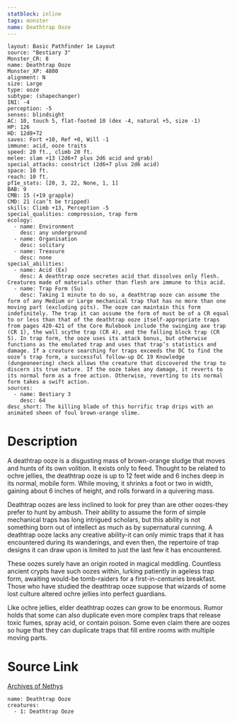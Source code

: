 ```yaml
---
statblock: inline
tags: monster
name: Deathtrap Ooze
---
```

```statblock
layout: Basic Pathfinder 1e Layout
source: "Bestiary 3"
Monster_CR: 8
name: Deathtrap Ooze
Monster_XP: 4800
alignment: N
size: Large
type: ooze
subtype: (shapechanger)
INI: -4
perception: -5
senses: blindsight
AC: 10, touch 5, flat-footed 10 (dex -4, natural +5, size -1)
HP: 126
HD: 12d8+72
saves: Fort +10, Ref +0, Will -1
immune: acid, ooze traits
speed: 20 ft., climb 20 ft.
melee: slam +13 (2d6+7 plus 2d6 acid and grab)
special_attacks: constrict (2d6+7 plus 2d6 acid)
space: 10 ft.
reach: 10 ft.
pf1e_stats: [20, 3, 22, None, 1, 1]
BAB: 9
CMB: 15 (+19 grapple)
CMD: 21 (can’t be tripped)
skills: Climb +13, Perception -5
special_qualities: compression, trap form
ecology:
  - name: Environment
    desc: any underground
  - name: Organisation
    desc: solitary
  - name: Treasure
    desc: none
special_abilities:
  - name: Acid (Ex)
    desc: A deathtrap ooze secretes acid that dissolves only flesh. Creatures made of materials other than flesh are immune to this acid.
  - name: Trap Form (Su)
    desc: Taking 1 minute to do so, a deathtrap ooze can assume the form of any Medium or Large mechanical trap that has no more than one moving part (excluding pits). The ooze can maintain this form indefinitely. The trap it can assume the form of must be of a CR equal to or less than that of the deathtrap ooze itself-appropriate traps from pages 420-421 of the Core Rulebook include the swinging axe trap (CR 1), the wall scythe trap (CR 4), and the falling block trap (CR 5). In trap form, the ooze uses its attack bonus, but otherwise functions as the emulated trap and uses that trap’s statistics and damage. If a creature searching for traps exceeds the DC to find the ooze’s trap form, a successful follow-up DC 19 Knowledge (dungeoneering) check allows the creature that discovered the trap to discern its true nature. If the ooze takes any damage, it reverts to its normal form as a free action. Otherwise, reverting to its normal form takes a swift action.
sources:
  - name: Bestiary 3
    desc: 64
desc_short: The killing blade of this horrific trap drips with an animated sheen of foul brown-orange slime.
```
# Description
A deathtrap ooze is a disgusting mass of brown-orange sludge that moves and hunts of its own volition. It exists only to feed. Thought to be related to ochre jellies, the deathtrap ooze is up to 12 feet wide and 6 inches deep in its normal, mobile form. While moving, it shrinks a foot or two in width, gaining about 6 inches of height, and rolls forward in a quivering mass.

Deathtrap oozes are less inclined to look for prey than are other oozes-they prefer to hunt by ambush. Their ability to assume the form of simple mechanical traps has long intrigued scholars, but this ability is not something born out of intellect as much as by supernatural cunning. A deathtrap ooze lacks any creative ability-it can only mimic traps that it has encountered during its wanderings, and even then, the repertoire of trap designs it can draw upon is limited to just the last few it has encountered.

These oozes surely have an origin rooted in magical meddling. Countless ancient crypts have such oozes within, lurking patiently in ageless trap form, awaiting would-be tomb-raiders for a first-in-centuries breakfast. Those who have studied the deathtrap ooze suppose that wizards of some lost culture altered ochre jellies into perfect guardians.

Like ochre jellies, elder deathtrap oozes can grow to be enormous. Rumor holds that some can also duplicate even more complex traps that release toxic fumes, spray acid, or contain poison. Some even claim there are oozes so huge that they can duplicate traps that fill entire rooms with multiple moving parts.
# Source Link
[Archives of Nethys](https://aonprd.com/MonsterDisplay.aspx?ItemName=Deathtrap%20Ooze)
```encounter-table
name: Deathtrap Ooze
creatures:
  - 1: Deathtrap Ooze
```

